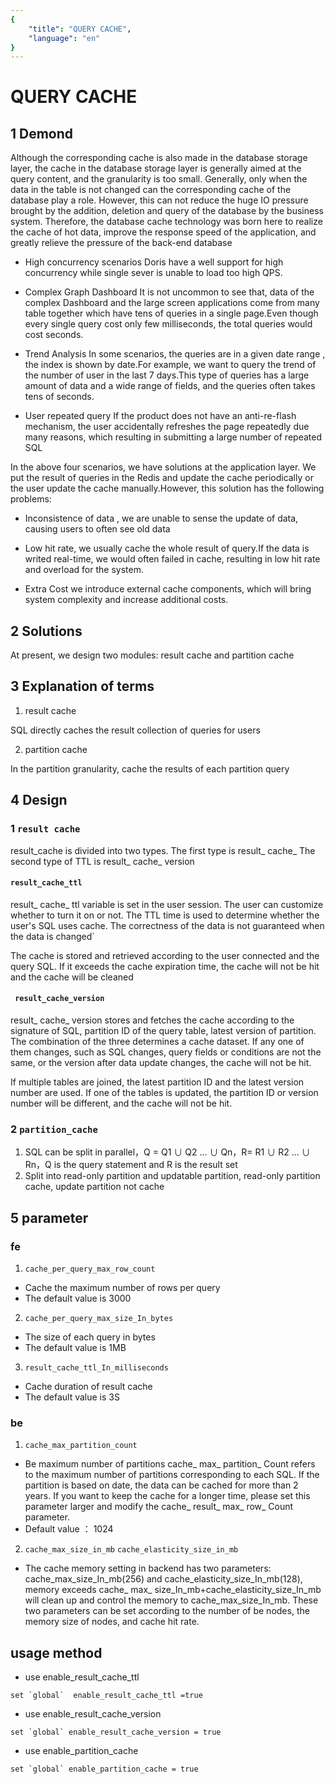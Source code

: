 ```yaml
---
{
    "title": "QUERY CACHE",
    "language": "en"
}
---
```


<!-- 
Licensed to the Apache Software Foundation (ASF) under one
or more contributor license agreements.  See the NOTICE file
distributed with this work for additional information
regarding copyright ownership.  The ASF licenses this file
to you under the Apache License, Version 2.0 (the
"License"); you may not use this file except in compliance
with the License.  You may obtain a copy of the License at

  http://www.apache.org/licenses/LICENSE-2.0

Unless required by applicable law or agreed to in writing,
software distributed under the License is distributed on an
"AS IS" BASIS, WITHOUT WARRANTIES OR CONDITIONS OF ANY
KIND, either express or implied.  See the License for the
specific language governing permissions and limitations
under the License.
-->

# QUERY CACHE

## 1 Demond

Although the corresponding cache is also made in the database storage layer, the cache in the database storage layer is generally aimed at the query content, and the granularity is too small. Generally, only when the data in the table is not changed can the corresponding cache of the database play a role. However, this can not reduce the huge IO pressure brought by the addition, deletion and query of the database by the business system. Therefore, the database cache technology was born here to realize the cache of hot data, improve the response speed of the application, and greatly relieve the pressure of the back-end database

- High concurrency scenarios
  Doris have a well support for high concurrency while single sever is unable to load too high QPS.

- Complex Graph Dashboard
  It is not uncommon to see that,  data of the complex Dashboard and the large screen applications come from many table together which have tens of queries in a single page.Even though every single query cost only few milliseconds, the total queries would cost seconds.

- Trend Analysis
  In some scenarios, the queries are in a given date range , the index is shown by date.For example, we want to query the trend of the number of user in the last 7 days.This type of queries has a large amount of data and a wide range of fields, and the queries often takes tens of seconds.

- User repeated query
  If the product does not have an anti-re-flash mechanism, the user accidentally  refreshes the page repeatedly due many reasons, which resulting in submitting a large number of repeated SQL

In the above four scenarios, we have solutions at the application layer. We put the result of queries in the Redis and  update the cache periodically or the user update the cache manually.However, this solution has the following problems:

- Inconsistence of data , we are unable to sense the update of data, causing users to often see old data

- Low hit rate, we usually cache the whole result of query.If the data is writed real-time, we would often failed in cache, resulting in low hit rate and overload for the system.

- Extra Cost we introduce external cache components, which will bring system complexity and increase additional costs.

## 2 Solutions

At present, we design two modules: result cache and partition cache

## 3 Explanation of terms

1. result cache

SQL directly caches the result collection of queries for users

2. partition cache

In the partition granularity, cache the results of each partition query

## 4 Design

### 1 `result cache`

result_cache is divided into two types. The first type is result_ cache_ The second type of TTL is result_ cache_ version

#### `result_cache_ttl`

result_ cache_ ttl  variable is set in the user session. The user can customize whether to turn it on or not. The TTL time is used to determine whether the user's SQL uses cache. The correctness of the data is not guaranteed when the data is changed`

The cache is stored and retrieved according to the user connected and the query SQL. If it exceeds the cache expiration time, the cache will not be hit and the cache will be cleaned

#### ` result_cache_version`

result_ cache_ version stores and fetches the cache according to the signature of SQL, partition ID of the query table, latest version of partition. The combination of the three determines a cache dataset. If any one of them changes, such as SQL changes, query fields or conditions are not the same, or the version after data update changes, the cache will not be hit.

If multiple tables are joined, the latest partition ID and the latest version number are used. If one of the tables is updated, the partition ID or version number will be different, and the cache will not be hit.

### 2 `partition_cache`

1. SQL can be split in parallel，Q = Q1 ∪ Q2 ... ∪ Qn，R= R1 ∪ R2 ... ∪ Rn，Q is the query statement and R is the result set
2. Split into read-only partition and updatable partition, read-only partition cache, update partition not cache

## 5 parameter

###  fe

1. `cache_per_query_max_row_count`
- Cache the maximum number of rows per query
- The default value is 3000

2. `cache_per_query_max_size_In_bytes`
- The size of each query in bytes
- The default value is 1MB

3. `result_cache_ttl_In_milliseconds`
- Cache duration of result cache
- The default value is 3S

### be

1. `cache_max_partition_count`
- Be maximum number of partitions cache_ max_ partition_ Count refers to the maximum number of partitions corresponding to each SQL. If the partition is based on date, the data can be cached for more than 2 years. If you want to keep the cache for a longer time, please set this parameter larger and modify the cache_ result_ max_ row_ Count parameter.
- Default value ： 1024

2. `cache_max_size_in_mb` `cache_elasticity_size_in_mb` 
- The cache memory setting in backend has two parameters: cache_max_size_In_mb(256) and cache_elasticity_size_In_mb(128), memory exceeds cache_ max_ size_In_mb+cache_elasticity_size_In_mb will clean up and control the memory to cache_max_size_In_mb. These two parameters can be set according to the number of be nodes, the memory size of nodes, and cache hit rate.

## usage method

- use enable_result_cache_ttl
```
set `global`  enable_result_cache_ttl =true
```

- use enable_result_cache_version
```
set `global` enable_result_cache_version = true
```

- use enable_partition_cache
```
set `global` enable_partition_cache = true
```